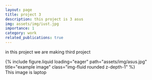 ```yaml
---
layout: page
title: project 3
description: this project is 3 asus
img: assets/img/iust.jpg
importance: 1
category: work
related_publications: true
---
```


in this project we are making third project


<div class="row">
    <div class="col-sm mt-3 mt-md-0">
        {% include figure.liquid loading="eager" path="assets/img/asus.jpg" title="example image" class="img-fluid rounded z-depth-1" %}
    </div>
</div>
<div class="caption">
    This image is laptop</a>

</div>
